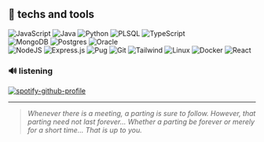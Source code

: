 ## 🎿 techs and tools
          
![JavaScript](https://img.shields.io/badge/javascript-black.svg?style=flat&logo=javascript&logoColor=white) ![Java](https://img.shields.io/badge/java-black.svg?style=flat&logo=openjdk&logoColor=white) ![Python](https://img.shields.io/badge/python-black?style=flat&logo=python&logoColor=white) ![PLSQL](https://img.shields.io/badge/PLSQL-black?style=flat&logo=oracle&logoColor=white) ![TypeScript](https://img.shields.io/badge/typescript-black.svg?style=flat&logo=typescript&logoColor=white)<br>
![MongoDB](https://img.shields.io/badge/MongoDB-black.svg?style=flat&logo=mongodb&logoColor=white) ![Postgres](https://img.shields.io/badge/postgres-black.svg?style=flat&logo=postgresql&logoColor=white) ![Oracle](https://img.shields.io/badge/Oracle-black?style=flat&logo=oracle&logoColor=white)<br>
![NodeJS](https://img.shields.io/badge/node.js-black?style=flat&logo=node.js&logoColor=white) ![Express.js](https://img.shields.io/badge/express.js-black.svg?style=flat&logo=express&logoColor=white) ![Pug](https://img.shields.io/badge/Pug-black?style=flat&logo=pug&logoColor=white)  ![Git](https://img.shields.io/badge/GIT-black?style=flat&logo=git&logoColor=white) ![Tailwind](https://img.shields.io/badge/Tailwind_CSS-black?style=flat&logo=tailwind-css&logoColor=white) ![Linux](https://img.shields.io/badge/Linux-black?style=flat&logo=linux&logoColor=white) ![Docker](https://img.shields.io/badge/Docker-black?style=flat&logo=docker&logoColor=white) ![React](https://img.shields.io/badge/react-black.svg?style=flat&logo=react&logoColor=white)

### 🔊 listening
[![spotify-github-profile](https://spotify-github-profile.vercel.app/api/view?uid=3125ftbt3fx2sjzhvqdmrsyissfm&cover_image=true&theme=natemoo-re&show_offline=false&background_color=121212&interchange=false&over=true)](https://github.com/kittinan/spotify-github-profile)
<hr>

> *Whenever there is a meeting, a parting is sure to follow. However, that parting need not last forever... Whether a parting be forever or merely for a short time... That is up to you.*
